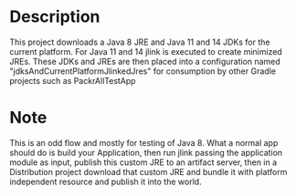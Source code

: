 # Description
This project downloads a Java 8 JRE and Java 11 and 14 JDKs for the current platform. For Java 11 and 14 jlink is executed to create minimized JREs. These JDKs and JREs are then placed into a configuration named "jdksAndCurrentPlatformJlinkedJres" for consumption by other Gradle projects such as PackrAllTestApp

# Note
This is an odd flow and mostly for testing of Java 8. What a normal app should do is build your Application, then run jlink passing the application module as input, publish this custom JRE to an artifact server, then in a Distribution project download that custom JRE and bundle it with platform independent resource and publish it into the world.
